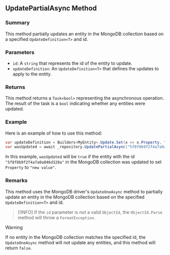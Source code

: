 ## UpdatePartialAsync Method

### Summary

This method partially updates an entity in the MongoDB collection based on a specified `UpdateDefinition<T>` and id.

### Parameters

- `id`: A `string` that represents the id of the entity to update.
- `updateDefinition`: An `UpdateDefinition<T>` that defines the updates to apply to the entity.

### Returns

This method returns a `Task<bool>` representing the asynchronous operation. The result of the task is a `bool` indicating whether any entities were updated.

### Example

Here is an example of how to use this method:

```csharp
var updateDefinition = Builders<MyEntity>.Update.Set(x => x.Property, "new value");
var wasUpdated = await _repository.UpdatePartialAsync("5f8f8b9f2f4a7a0a046d328a", updateDefinition);
```

In this example, `wasUpdated` will be `true` if the entity with the id `"5f8f8b9f2f4a7a0a046d328a"` in the MongoDB collection was updated to set `Property` to `"new value"`.

### Remarks

This method uses the MongoDB driver's `UpdateOneAsync` method to partially update an entity in the MongoDB collection based on the specified `UpdateDefinition<T>` and id.

> [!INFO]
> If the `id` parameter is not a valid `ObjectId`, the `ObjectId.Parse` method will throw a `FormatException`.

> [!WARNING]
> If no entity in the MongoDB collection matches the specified id, the `UpdateOneAsync` method will not update any entities, and this method will return `false`.